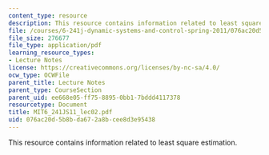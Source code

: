 ```yaml
---
content_type: resource
description: This resource contains information related to least square estimation.
file: /courses/6-241j-dynamic-systems-and-control-spring-2011/076ac20d5b8bda672a8bcee8d3e95438_MIT6_241JS11_lec02.pdf
file_size: 276677
file_type: application/pdf
learning_resource_types:
- Lecture Notes
license: https://creativecommons.org/licenses/by-nc-sa/4.0/
ocw_type: OCWFile
parent_title: Lecture Notes
parent_type: CourseSection
parent_uid: ee668e05-ff75-8895-0bb1-7bddd4117378
resourcetype: Document
title: MIT6_241JS11_lec02.pdf
uid: 076ac20d-5b8b-da67-2a8b-cee8d3e95438
---
```

This resource contains information related to least square estimation.